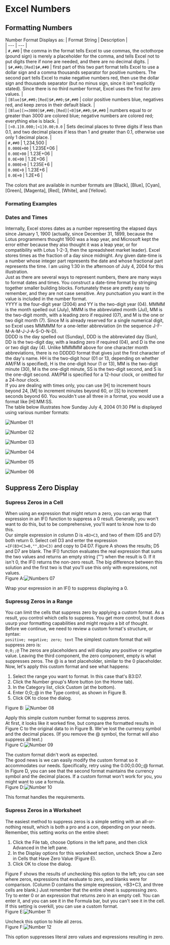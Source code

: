 # Excel Numbers

## Formatting Numbers

Number Format	Displays as:
| Format String | Description |  
| --- | --- |  
| `#,##0` | the comma in the format tells Excel to use commas, the octothorpe (pound sign) is merely a placeholder for the comma, and tells Excel not to put digits there if none are needed, and there are no decimal digits. |  
| `$#,##0;[Red]$#,##0` | first part of this two part format tells Excel to use a dollar sign and a comma thousands separator for positive numbers. The second part tells Excel to make negative numbers red, then use the dollar sign and thousands separator (but no minus sign, since it isn't explicitly stated). Since there is no third number format, Excel uses the first for zero values. |  
| `[Blue]$#,##0;[Red]$#,##0;$#,##0` | color positive numbers blue, negatives red, and keep zeros in their default black. |  
| `[Blue][>=3000]$#,##0;[Red][<0]$#,##0;$#,##0` | numbers equal to or greater than 3000 are colored blue; negative numbers are colored red; everything else is black.  |  
| `[<0.1]0.000;[<1]0.00;0.0` | Sets decimal places to three digits if less than 0.1, and two decimal places if less than 1 and greater than 0.1, otherwise use only 1 decimal place. |  
| `#,##0` | 1,234,500 |  
| `0.000E+00` | 1.235E+06 |  
| `0.00E+00` | 1.23E+06 |  
| `0.0E+00` | 1.2E+06 |  
| `0.000E+0` | 1.235E+6 |  
| `0.00E+0` | 1.23E+6 |  
| `0.0E+0` | 1.2E+6 |  

The colors that are available in number formats are [Black], [Blue], [Cyan], [Green], [Magenta], [Red], [White], and [Yellow].

### Formating Examples

### Dates and Times  
Internally, Excel stores dates as a number representing the elapsed days since January 1, 1900 (actually, since December 31, 1899, because the Lotus programmers thought 1900 was a leap year, and Microsoft kept the error either because they also thought it was a leap year, or for compatibility with Lotus 1-2-3, then the spreadsheet market leader). Excel stores times as the fraction of a day since midnight. Any given date-time is a number whose integer part represents the date and whose fractional part represents the time. I am using 1:30 in the afternoon of July 4, 2004 for this illustration.  
Just as there are several ways to represent numbers, there are many ways to format dates and times. You construct a date-time format by stringing together smaller building blocks. Fortunately these are pretty easy to remember, and they are not case sensitive. Any punctuation you want in the value is included in the number format.  
YYYY is the four-digit year (2004) and YY is the two-digit year (04). MMMM is the month spelled out (July), MMM is the abbreviated month (Jul), MM is the two-digit month, with a leading zero if required (07), and M is the one or two digit month (7). Since M is already reserved for a single numerical digit, so Excel uses MMMMM for a one-letter abbreviation (in the sequence J-F-M-A-M-J-J-A-S-O-N-D).  
DDDD is the day spelled out (Sunday), DDD is the abbreviated day (Sun), DD is the two-digit day, with a leading zero if required (04), and D is the one or two digit day (4). Unlike MMMMM above for one character month abbreviations, there is no DDDDD format that gives just the first character of the day's name. HH is the two-digit hour (01 or 13, depending on whether AM/FM is specified), H is the one-digit hour (1 or 13), MM is the two-digit minute (30), M is the one-digit minute, SS is the two-digit second, and S is the one-digit second. AM/PM is specified for a 12-hour clock, or omitted for a 24-hour clock.  
If you are dealing with times only, you can use [H] to increment hours beyond 24, [M] to increment minutes beyond 60, or [S] to increment seconds beyond 60. You wouldn't use all three in a format, you would use a format like [H]:MM:SS.  
The table below illustrates how Sunday July 4, 2004 01:30 PM is displayed using various number formats:  

![Number 01](https://github.com/MikeMyers59/MikeMyers59/blob/main/Excel/Numbers%2001.jpg)

![Number 02](https://github.com/MikeMyers59/MikeMyers59/blob/main/Excel/Numbers%2002.jpg)

![Number 03](https://github.com/MikeMyers59/MikeMyers59/blob/main/Excel/Numbers%2003.jpg)

![Number 04](https://github.com/MikeMyers59/MikeMyers59/blob/main/Excel/Numbers%2004.jpg)

![Number 05](https://github.com/MikeMyers59/MikeMyers59/blob/main/Excel/Numbers%2005.jpg)

![Number 06](https://github.com/MikeMyers59/MikeMyers59/blob/main/Excel/Numbers%2006.jpg)

## Suppress Zero Display  

### Supress Zeros in a Cell  
When using an expression that might return a zero, you can wrap that expression in an IF() function to suppress a 0 result. Generally, you won't want to do this, but to be comprehensive, you'll want to know how to do this.   
Our simple expression in column D is `=B3+C3`, and two of them (D5 and D7) both return 0. Select cell D3 and enter the expression
	`=IF(B3+C3=0,"",B3+C3)`
and copy to D4:D7. Figure A shows the results; D5 and D7 are blank. The IF() function evaluates the real expression that sums the two values and returns an empty string ("") when the result is 0. If it isn't 0, the IF() returns the non-zero result. The big difference between this solution and the first two is that you'll use this only with expressions, not values.  
Figure A:![Numbers 07](https://github.com/MikeMyers59/MikeMyers59/blob/main/Excel/Numbers%2007.jpg)

Wrap your expression in an IF() to suppress displaying a 0.

### Supressg Zeros in a Range  
You can limit the cells that suppress zero by applying a custom format. As a result, you control which cells to suppress. You get more control, but it does usurp your formatting capabilities and might require a bit of thought.  
Before we continue, we need to review a custom format's structure, or syntax:  
	`positive; negative; zero; text`
The simplest custom format that will suppress zero is:  
	`0;0;;@`
The zeros are placeholders and will display any positive or negative value. Leaving the third component, the zero component, empty is what suppresses zeros. The @ is a text placeholder, similar to the 0 placeholder. Now, let's apply this custom format and see what happens:  

1. Select the range you want to format. In this case that's B3:D7.
2. Click the Number group's More button (on the Home tab).
3. In the Category list, click Custom (at the bottom). 
4. Enter 0;0;;@ in the Type control, as shown in Figure B.
5. Click OK to close the dialog.
  
Figure B: ![Number 08](https://github.com/MikeMyers59/MikeMyers59/blob/main/Excel/Numbers%2009.jpg)
 
Apply this simple custom number format to suppress zeros.  
At first, it looks like it worked fine, but compare the formatted results in Figure C to the original data to in Figure B. We've lost the currency symbol and the decimal places. (If you remove the @ symbol, the format will also suppress all text.)  
Figure C:![Number 09](https://github.com/MikeMyers59/MikeMyers59/blob/main/Excel/Numbers%2006.jpg)

The custom format didn't work as expected.  
The good news is we can easily modify the custom format so it accommodates our needs. Specifically, retry using the $0.00;$0.00;;@ format. In Figure D, you can see that the second format maintains the currency symbol and the decimal places. If a custom format won't work for you, you might want to use a formula.     
Figure D:![Number 10](https://github.com/MikeMyers59/MikeMyers59/blob/main/Excel/Numbers%2010.jpg)

This format handles the requirements.

### Supress Zeros in a Worksheet  
The easiest method to suppress zeros is a simple setting with an all-or-nothing result, which is both a pro and a con, depending on your needs. Remember, this setting works on the entire sheet:  

1. Click the File tab, choose Options in the left pane, and then click Advanced in the left pane. 
2. In the Display options for this worksheet section, uncheck Show a Zero in Cells that Have Zero Value (Figure E). 
3. Click OK to close the dialog.  
 
Figure F shows the results of unchecking this option to the left; you can see where zeros, expressions that evaluate to zero, and blanks were for comparison. (Column D contains the simple expression, =B3+C3, and three cells are blank.) Just remember that the entire sheet is suppressing zero. Try to enter 0 or an expression that returns zero in an empty cell. You can enter it, and you can see it in the Formula bar, but you can't see it in the cell. If this setting is overkill, you can use a custom format.  
Figure E:![Number 11](https://github.com/MikeMyers59/MikeMyers59/blob/main/Excel/Numbers%2011.jpg)  

Uncheck this option to hide all zeros.  
Figure F:![Number 12](https://github.com/MikeMyers59/MikeMyers59/blob/main/Excel/Numbers%2012.jpg)  

This option suppresses literal zero values and expressions resulting in zero.  

